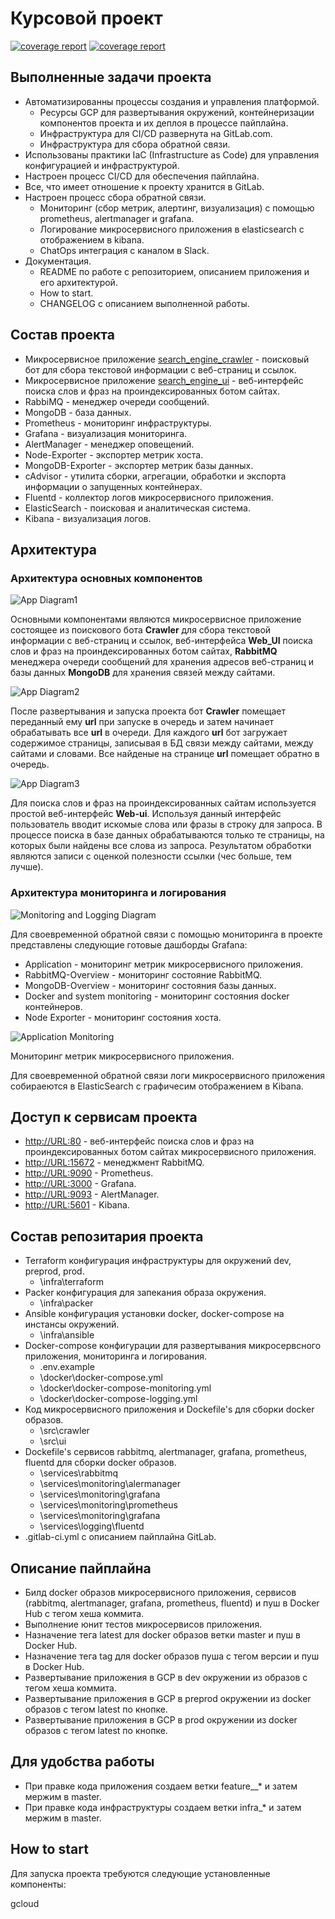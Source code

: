 # Курсовой проект

[![coverage report](https://gitlab.com/kovtalex/otus-project/badges/master/coverage.svg?job=unit_test_crawler)](https://gitlab.com/kovtalex/otus-project/tree/master/src/search_engine_crawler) [![coverage report](https://gitlab.com/kovtalex/otus-project/badges/master/coverage.svg?job=unit_test_ui)](https://gitlab.com/kovtalex/otus-project/tree/master/src/search_engine_ui)

## Выполненные задачи проекта

- Автоматизированны процессы создания и управления платформой.
  - Ресурсы GCP для развертывания окружений, контейнеризации компонентов проекта и их деплоя в процессе пайплайна.
  - Инфраструктура для CI/CD развернута на GitLab.com.
  - Инфраструктура для сбора обратной связи.
- Использованы практики IaC (Infrastructure as Code) для управления конфигурацией и инфраструктурой.
- Настроен процесс CI/CD для обеспечения пайплайна.
- Все, что имеет отношение к проекту хранится в GitLab.
- Настроен процесс сбора обратной связи.
  - Мониторинг (сбор метрик, алертинг, визуализация) с помощью prometheus, alertmanager и grafana.
  - Логирование микросервисного приложения в elasticsearch с отображением в kibana.
  - ChatOps интеграция с каналом в Slack.
- Документация.
  - README по работе с репозиторием, описанием приложения и его архитектурой.
  - How to start.
  - CHANGELOG с описанием выполненной работы.

## Состав проекта

- Микросервисное приложение [search_engine_crawler](https://github.com/express42/search_engine_crawler) - поисковый бот для сбора текстовой информации с веб-страниц и ссылок.
- Микросервисное приложение [search_engine_ui](https://github.com/express42/search_engine_ui) - веб-интерфейс поиска слов и фраз на проиндексированных ботом сайтах.
- RabbiMQ - менеджер очереди сообщений.
- MongoDB - база данных.
- Prometheus - мониторинг инфраструктуры.
- Grafana - визуализация мониторинга.
- AlertManager - менеджер оповещений.
- Node-Exporter - экспортер метрик хоста.
- MongoDB-Exporter - экспортер метрик базы данных.
- cAdvisor - утилита сборки, агрегации, обработки и экспорта информации о запущенных контейнерах.
- Fluentd - коллектор логов микросервисного приложения.
- ElasticSearch - поисковая и аналитическая система.
- Kibana - визуализация логов.

## Архитектура

### Архитектура основных компонентов

![App Diagram1](/app1.png)

Основными компонентами являются микросервисное приложение состоящее из поискового бота **Crawler** для сбора текстовой информации с веб-страниц и ссылок, веб-интерфейса **Web_UI** поиска слов и фраз на проиндексированных ботом сайтах, **RabbitMQ** менеджера очереди сообщений для хранения адресов веб-страниц и базы данных **MongoDB** для хранения связей между сайтами.

![App Diagram2](/app2.png)

После развертывания и запуска проекта бот **Crawler** помещает переданный ему **url** при запуске в очередь и затем начинает обрабатывать все **url** в очереди. Для каждого **url** бот загружает содержимое страницы, записывая в БД связи между сайтами, между сайтами и словами. Все найденые на странице **url** помещает обратно в очередь.

![App Diagram3](/app3.png)

Для поиска слов и фраз на проиндексированных сайтам используется простой веб-интерфейс **Web-ui**. Используя данный интерфейс пользователь вводит искомые слова или фразы в строку для запроса. В процессе поиска в базе данных обрабатываются только те страницы, на которых были найдены все слова из запроса.
Результатом обработки являются записи с оценкой полезности ссылки (чес больше, тем лучше).

### Архитектура мониторинга и логирования

![Monitoring and Logging Diagram](/mon_log.png)

Для своевременной обратной связи с помощью мониторинга в проекте представлены следующие готовые дашборды Grafana:

- Application - мониторинг метрик микросервисного приложения.
- RabbitMQ-Overview - мониторинг состояние RabbitMQ.
- MongoDB-Overview - мониторинг состояния базы данных.
- Docker and system monitoring - мониторинг состояния docker контейнеров.
- Node Exporter - мониторинг состояния хоста.

![Application Monitoring](/app_mon.png)

Мониторинг метрик микросервисного приложения.

Для своевременной обратной связи логи микросервисного приложения собираеются в ElasticSearch с графичесим отображением в Kibana.

## Доступ к сервисам проекта

- <http://URL:80> - веб-интерфейс поиска слов и фраз на проиндексированных ботом сайтах микросервисного приложения.
- <http://URL:15672> - менеджмент RabbitMQ.
- <http://URL:9090> - Prometheus.
- <http://URL:3000> - Grafana.
- <http://URL:9093> - AlertManager.
- <http://URL:5601> - Kibana.

## Состав репозитария проекта

- Terraform конфигурация инфраструктуры для окружений dev, preprod, prod.
  - \infra\terraform
- Packer конфигурация для запекания образа окружения.
  - \infra\packer
- Ansible конфигурация установки docker, docker-compose на инстансы окружений.
  - \infra\ansible
- Docker-compose конфигурации для развертывания микросервсного приложения, мониторинга и логирования.
  - .env.example
  - \docker\docker-compose.yml
  - \docker\docker-compose-monitoring.yml
  - \docker\docker-compose-logging.yml
- Код микросервисного приложения и Dockefile's для сборки docker образов.
  - \src\crawler
  - \src\ui
- Dockefile's сервисов rabbitmq, alertmanager, grafana, prometheus, fluentd для сборки docker образов.
  - \services\rabbitmq
  - \services\monitoring\alermanager
  - \services\monitoring\grafana
  - \services\monitoring\prometheus
  - \services\monitoring\grafana
  - \services\logging\fluentd
- .gitlab-ci.yml с описанием пайплайна GitLab.

## Описание пайплайна

- Билд docker образов микросервисного приложения, сервисов (rabbitmq, alertmanager, grafana, prometheus, fluentd) и пуш в Docker Hub c тегом хеша коммита.
- Выполнение юнит тестов микросервисов приложения.
- Назначение тега latest для docker образов ветки master и пуш в Docker Hub.
- Назначение тега tag для docker образов пуша с тегом версии и пуш в Docker Hub.
- Развертывание приложения в GCP в dev окружении из образов с тегом хеша коммита.
- Развертывание приложения в GCP в preprod окружении из docker образов с тегом latest по кнопке.
- Развертывание приложения в GCP в prod окружении из docker образов с тегом latest по кнопке.

## Для удобства работы

- При правке кода приложения создаем ветки feature__* и затем мержим в master.
- При правке кода инфраструктуры создаем ветки infra_* и затем мержим в master.

## How to start

Для запуска проекта требуются следующие установленные компоненты:

gcloud